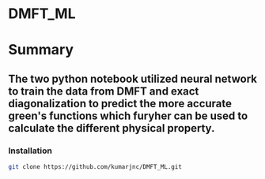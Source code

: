 # DMFT_ML

# Summary 
## The two  python notebook utilized neural network to train the data from DMFT and exact diagonalization to predict the more accurate green's functions which furyher can be  used to calculate the different physical property.
### Installation
```bash
git clone https://github.com/kumarjnc/DMFT_ML.git
```
